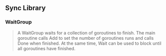 ## Sync Library

### WaitGroup

> A WaitGroup waits for a collection of goroutines to finish. The main goroutine calls Add to set the number of goroutines runs and calls Done when finished. At the same time, Wait can be used to block until all goroutines have finished.